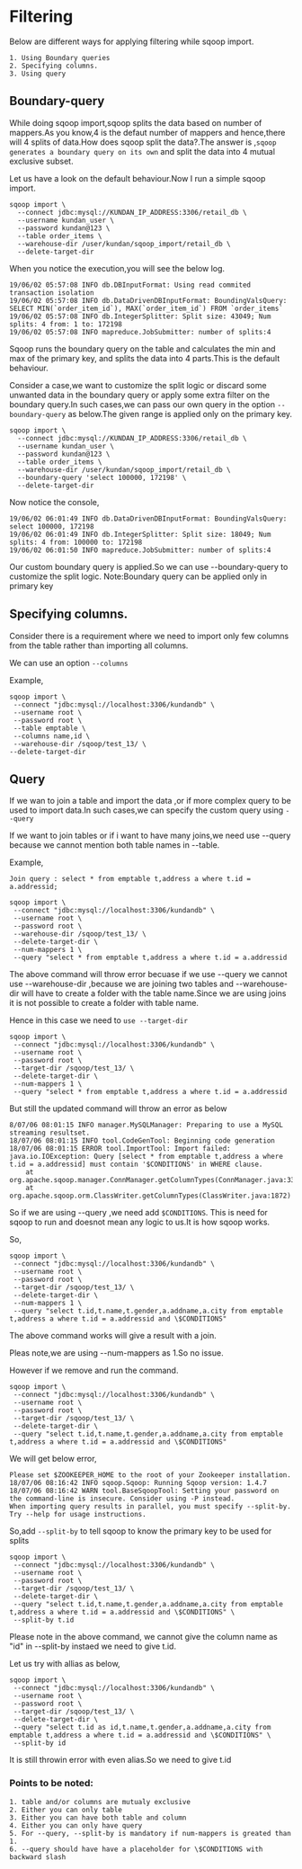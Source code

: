# Filtering

Below are different ways for applying filtering while sqoop import.

	1. Using Boundary queries
	2. Specifying columns.
	3. Using query
	

## Boundary-query

While doing sqoop import,sqoop splits the data based on number of mappers.As you know,4 is the defaut number of mappers and hence,there will 4 splits of data.How does sqoop split the data?.The answer is ,`sqoop generates a boundary query on its own` and split the data into 4 mutual exclusive subset.

Let us have a look on the default behaviour.Now I run a simple sqoop import.

```
sqoop import \
  --connect jdbc:mysql://KUNDAN_IP_ADDRESS:3306/retail_db \
  --username kundan_user \
  --password kundan@123 \
  --table order_items \
  --warehouse-dir /user/kundan/sqoop_import/retail_db \
  --delete-target-dir
```

When you notice the execution,you will see the below log.

```
19/06/02 05:57:08 INFO db.DBInputFormat: Using read commited transaction isolation
19/06/02 05:57:08 INFO db.DataDrivenDBInputFormat: BoundingValsQuery: SELECT MIN(`order_item_id`), MAX(`order_item_id`) FROM `order_items`
19/06/02 05:57:08 INFO db.IntegerSplitter: Split size: 43049; Num splits: 4 from: 1 to: 172198
19/06/02 05:57:08 INFO mapreduce.JobSubmitter: number of splits:4
```

Sqoop runs the boundary query on the table and calculates the min and max of the primary key, and splits the data into 4 parts.This is the default behaviour.

Consider a case,we want to customize the split logic or discard some unwanted data in the boundary query or apply some extra filter on the boundary query.In such cases,we can pass our own query in the option `--boundary-query` as below.The given range is applied only on the primary key.

```
sqoop import \
  --connect jdbc:mysql://KUNDAN_IP_ADDRESS:3306/retail_db \
  --username kundan_user \
  --password kundan@123 \
  --table order_items \
  --warehouse-dir /user/kundan/sqoop_import/retail_db \
  --boundary-query 'select 100000, 172198' \
  --delete-target-dir
```
Now notice the console,

```
19/06/02 06:01:49 INFO db.DataDrivenDBInputFormat: BoundingValsQuery: select 100000, 172198
19/06/02 06:01:49 INFO db.IntegerSplitter: Split size: 18049; Num splits: 4 from: 100000 to: 172198
19/06/02 06:01:50 INFO mapreduce.JobSubmitter: number of splits:4
```

Our custom boundary query is applied.So we can use --boundary-query to customize the split logic.
Note:Boundary query can be applied only in primary key

## Specifying columns.

Consider there is a requirement where we need to import only few columns from the table rather than importing all columns.

We can use an option `--columns`

Example,

```
sqoop import \
 --connect "jdbc:mysql://localhost:3306/kundandb" \
 --username root \
 --password root \
 --table emptable \
 --columns name,id \
 --warehouse-dir /sqoop/test_13/ \
--delete-target-dir 
```
## Query

If we wan to join a table and import the data ,or if more complex query to be used to import data.In such cases,we can specify the custom query using `--query`

If we want to join tables or if i want to have many joins,we need use --query because we cannot mention both table names in --table.

Example,

```
Join query : select * from emptable t,address a where t.id = a.addressid;

sqoop import \
 --connect "jdbc:mysql://localhost:3306/kundandb" \
 --username root \
 --password root \
 --warehouse-dir /sqoop/test_13/ \
 --delete-target-dir \
 --num-mappers 1 \
 --query "select * from emptable t,address a where t.id = a.addressid

```


The above command will throw error becuase if we use --query we cannot use --warehouse-dir ,because we are joining two tables and --warehouse-dir will have to create a folder with the table name.Since we are using joins it is not possible to create a folder with table name.

Hence in this case we need to `use --target-dir`

```
sqoop import \
 --connect "jdbc:mysql://localhost:3306/kundandb" \
 --username root \
 --password root \
 --target-dir /sqoop/test_13/ \
 --delete-target-dir \
 --num-mappers 1 \
 --query "select * from emptable t,address a where t.id = a.addressid

```

But still the updated command will throw an error as below

```
8/07/06 08:01:15 INFO manager.MySQLManager: Preparing to use a MySQL streaming resultset.
18/07/06 08:01:15 INFO tool.CodeGenTool: Beginning code generation
18/07/06 08:01:15 ERROR tool.ImportTool: Import failed: java.io.IOException: Query [select * from emptable t,address a where t.id = a.addressid] must contain '$CONDITIONS' in WHERE clause.
	at org.apache.sqoop.manager.ConnManager.getColumnTypes(ConnManager.java:332)
	at org.apache.sqoop.orm.ClassWriter.getColumnTypes(ClassWriter.java:1872)

```

So if we are using --query ,we need add `$CONDITIONS`. This is need for sqoop to run and doesnot mean any logic to us.It is how sqoop works.

So,
```
sqoop import \
 --connect "jdbc:mysql://localhost:3306/kundandb" \
 --username root \
 --password root \
 --target-dir /sqoop/test_13/ \
 --delete-target-dir \
 --num-mappers 1 \
 --query "select t.id,t.name,t.gender,a.addname,a.city from emptable t,address a where t.id = a.addressid and \$CONDITIONS"
```

The above command works will give a result with a join.

Pleas note,we are using --num-mappers as 1.So no issue.

However if we remove and run the command.

```
sqoop import \
 --connect "jdbc:mysql://localhost:3306/kundandb" \
 --username root \
 --password root \
 --target-dir /sqoop/test_13/ \
 --delete-target-dir \
 --query "select t.id,t.name,t.gender,a.addname,a.city from emptable t,address a where t.id = a.addressid and \$CONDITIONS"
```

We will get below error,

```
Please set $ZOOKEEPER_HOME to the root of your Zookeeper installation.
18/07/06 08:16:42 INFO sqoop.Sqoop: Running Sqoop version: 1.4.7
18/07/06 08:16:42 WARN tool.BaseSqoopTool: Setting your password on the command-line is insecure. Consider using -P instead.
When importing query results in parallel, you must specify --split-by.
Try --help for usage instructions.
```

So,add `--split-by` to tell sqoop to know the primary key to be used for splits

```
sqoop import \
 --connect "jdbc:mysql://localhost:3306/kundandb" \
 --username root \
 --password root \
 --target-dir /sqoop/test_13/ \
 --delete-target-dir \
 --query "select t.id,t.name,t.gender,a.addname,a.city from emptable t,address a where t.id = a.addressid and \$CONDITIONS" \
 --split-by t.id
```

Please note in the above command, we cannot give the column name as "id" in --split-by instaed we need to give t.id.

Let us try with allias as below,

```
sqoop import \
 --connect "jdbc:mysql://localhost:3306/kundandb" \
 --username root \
 --password root \
 --target-dir /sqoop/test_13/ \
 --delete-target-dir \
 --query "select t.id as id,t.name,t.gender,a.addname,a.city from emptable t,address a where t.id = a.addressid and \$CONDITIONS" \
 --split-by id
```

It is still throwin error with even alias.So we need to give t.id

### Points to be noted:

	1. table and/or columns are mutualy exclusive
	2. Either you can only table
	3. Either you can have both table and column
	4. Either you can only have query
	5. For --query, --split-by is mandatory if num-mappers is greated than 1.
	6. --query should have have a placeholder for \$CONDITIONS with backward slash

